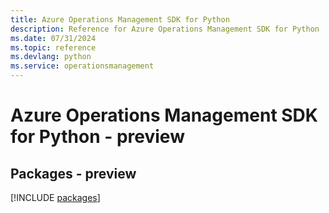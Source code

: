 ```yaml
---
title: Azure Operations Management SDK for Python
description: Reference for Azure Operations Management SDK for Python
ms.date: 07/31/2024
ms.topic: reference
ms.devlang: python
ms.service: operationsmanagement
---
```

# Azure Operations Management SDK for Python - preview
## Packages - preview
[!INCLUDE [packages](operations-management-index.md)]